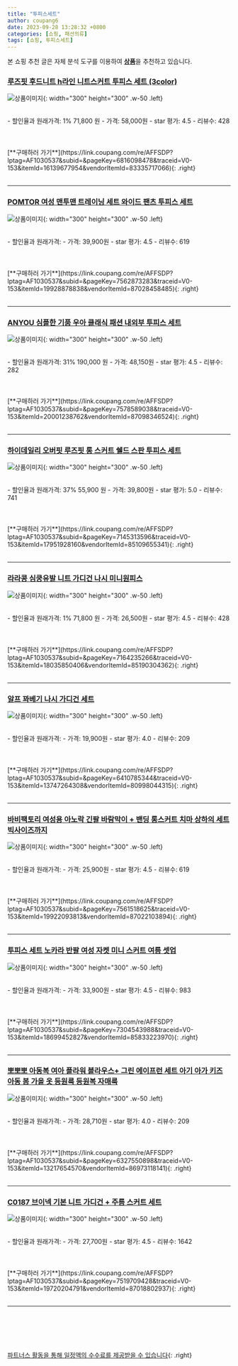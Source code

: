 ```yaml
---
title: "투피스세트"
author: coupang6
date: 2023-09-28 13:28:32 +0800
categories: [쇼핑, 패션의류]
tags: [쇼핑, 투피스세트]
---
```


본 쇼핑 추천 글은 자체 분석 도구를 이용하여 [**상품**](https://link.coupang.com/a/bao1ui)을 추천하고 있습니다.

### [루즈핏 후드니트 h라인 니트스커트 투피스 세트 (3color)](https://link.coupang.com/re/AFFSDP?lptag=AF1030537&subid=&pageKey=6816098478&traceid=V0-153&itemId=16139677954&vendorItemId=83335717066)

![상품이미지](https://thumbnail7.coupangcdn.com/thumbnails/remote/230x230ex/image/vendor_inventory/6a2e/59b73732493dbba720a3dfdb08e49df315cc598d5f553714b03251aac2d4.jpeg){: width="300" height="300" .w-50 .left}


<br>
- 할인율과 원래가격: 1%  71,800   원
- 가격: 58,000원
- star 평가: 4.5
- 리뷰수: 428
<br>
<br>
<br>
<br>
[**구매하러 가기**](https://link.coupang.com/re/AFFSDP?lptag=AF1030537&subid=&pageKey=6816098478&traceid=V0-153&itemId=16139677954&vendorItemId=83335717066){: .right}
<br>
<br>

---

### [POMTOR 여성 맨투맨 트레이닝 세트 와이드 팬츠 투피스 세트](https://link.coupang.com/re/AFFSDP?lptag=AF1030537&subid=&pageKey=7562873283&traceid=V0-153&itemId=19928878838&vendorItemId=87028458485)

![상품이미지](https://thumbnail6.coupangcdn.com/thumbnails/remote/230x230ex/image/vendor_inventory/61a3/bdbd0b20a58dc5259cf24eab62b3c274ee42a1223ac0975b3994f23b965a.jpg){: width="300" height="300" .w-50 .left}


<br>
- 할인율과 원래가격: 
- 가격: 39,900원
- star 평가: 4.5
- 리뷰수: 619
<br>
<br>
<br>
<br>
[**구매하러 가기**](https://link.coupang.com/re/AFFSDP?lptag=AF1030537&subid=&pageKey=7562873283&traceid=V0-153&itemId=19928878838&vendorItemId=87028458485){: .right}
<br>
<br>

---

### [ANYOU 심플한 기품 우아 클래식 패션 내외부 투피스 세트](https://link.coupang.com/re/AFFSDP?lptag=AF1030537&subid=&pageKey=7578589038&traceid=V0-153&itemId=20001238762&vendorItemId=87098346524)

![상품이미지](https://thumbnail7.coupangcdn.com/thumbnails/remote/230x230ex/image/vendor_inventory/b2d4/c9afdbe8587eac4ac260b51d2ac1675ca50eafad9cee25e0a6326fc899da.jpg){: width="300" height="300" .w-50 .left}


<br>
- 할인율과 원래가격: 31%  190,000   원
- 가격: 48,150원
- star 평가: 4.5
- 리뷰수: 282
<br>
<br>
<br>
<br>
[**구매하러 가기**](https://link.coupang.com/re/AFFSDP?lptag=AF1030537&subid=&pageKey=7578589038&traceid=V0-153&itemId=20001238762&vendorItemId=87098346524){: .right}
<br>
<br>

---

### [하이데일리 오버핏 루즈핏 롱 스커트 쉘드 스판 투피스 세트](https://link.coupang.com/re/AFFSDP?lptag=AF1030537&subid=&pageKey=7145313596&traceid=V0-153&itemId=17951928160&vendorItemId=85109655341)

![상품이미지](https://thumbnail7.coupangcdn.com/thumbnails/remote/230x230ex/image/vendor_inventory/f23a/4c4731f01e383174b9f7e29c0873a5700385186f8c2578d84deab5280143.jpg){: width="300" height="300" .w-50 .left}


<br>
- 할인율과 원래가격: 37%  55,900   원
- 가격: 39,800원
- star 평가: 5.0
- 리뷰수: 741
<br>
<br>
<br>
<br>
[**구매하러 가기**](https://link.coupang.com/re/AFFSDP?lptag=AF1030537&subid=&pageKey=7145313596&traceid=V0-153&itemId=17951928160&vendorItemId=85109655341){: .right}
<br>
<br>

---

### [라라콩 심쿵유발 니트 가디건 나시 미니원피스](https://link.coupang.com/re/AFFSDP?lptag=AF1030537&subid=&pageKey=7164235266&traceid=V0-153&itemId=18035850406&vendorItemId=85190304362)

![상품이미지](https://thumbnail6.coupangcdn.com/thumbnails/remote/230x230ex/image/vendor_inventory/f600/045291859b283b634bda06350a36e68140a1ba24b4a64d4063e8014f124d.jpg){: width="300" height="300" .w-50 .left}


<br>
- 할인율과 원래가격: 1%  71,800   원
- 가격: 26,500원
- star 평가: 4.5
- 리뷰수: 428
<br>
<br>
<br>
<br>
[**구매하러 가기**](https://link.coupang.com/re/AFFSDP?lptag=AF1030537&subid=&pageKey=7164235266&traceid=V0-153&itemId=18035850406&vendorItemId=85190304362){: .right}
<br>
<br>

---

### [알프 꽈베기 나시 가디건 세트](https://link.coupang.com/re/AFFSDP?lptag=AF1030537&subid=&pageKey=6410785344&traceid=V0-153&itemId=13747264308&vendorItemId=80998044315)

![상품이미지](https://thumbnail7.coupangcdn.com/thumbnails/remote/230x230ex/image/vendor_inventory/32d5/dfc3194a3587a78e6215615e2afe463ee0d554364a30c5c4f10083863b2f.png){: width="300" height="300" .w-50 .left}


<br>
- 할인율과 원래가격: 
- 가격: 19,900원
- star 평가: 4.0
- 리뷰수: 209
<br>
<br>
<br>
<br>
[**구매하러 가기**](https://link.coupang.com/re/AFFSDP?lptag=AF1030537&subid=&pageKey=6410785344&traceid=V0-153&itemId=13747264308&vendorItemId=80998044315){: .right}
<br>
<br>

---

### [바비팩토리 여성용 아노락 긴팔 바람막이 + 밴딩 롱스커트 치마 상하의 세트 빅사이즈까지](https://link.coupang.com/re/AFFSDP?lptag=AF1030537&subid=&pageKey=7561518625&traceid=V0-153&itemId=19922093813&vendorItemId=87022103894)

![상품이미지](https://thumbnail8.coupangcdn.com/thumbnails/remote/230x230ex/image/vendor_inventory/36b5/323ef8514e54853517ba6ce67f68dd1ba24fd7561dd9db791c5f1f98cbab.jpg){: width="300" height="300" .w-50 .left}


<br>
- 할인율과 원래가격: 
- 가격: 25,900원
- star 평가: 4.5
- 리뷰수: 619
<br>
<br>
<br>
<br>
[**구매하러 가기**](https://link.coupang.com/re/AFFSDP?lptag=AF1030537&subid=&pageKey=7561518625&traceid=V0-153&itemId=19922093813&vendorItemId=87022103894){: .right}
<br>
<br>

---

### [투피스 세트 노카라 반팔 여성 자켓 미니 스커트 여름 셋업](https://link.coupang.com/re/AFFSDP?lptag=AF1030537&subid=&pageKey=7304543988&traceid=V0-153&itemId=18699452827&vendorItemId=85833223970)

![상품이미지](https://thumbnail9.coupangcdn.com/thumbnails/remote/230x230ex/image/vendor_inventory/2929/0223194a6a1c2acd77236408976d69c0109a1550daeee5a8c5ab4a6dc9a3.jpg){: width="300" height="300" .w-50 .left}


<br>
- 할인율과 원래가격: 
- 가격: 33,900원
- star 평가: 4.5
- 리뷰수: 983
<br>
<br>
<br>
<br>
[**구매하러 가기**](https://link.coupang.com/re/AFFSDP?lptag=AF1030537&subid=&pageKey=7304543988&traceid=V0-153&itemId=18699452827&vendorItemId=85833223970){: .right}
<br>
<br>

---

### [뽀뽀뽀 아동복 여아 플라워 블라우스+ 그린 에이프런 세트 아기 아가 키즈 아동 봄 가을 옷 등원룩 등원복 자매룩](https://link.coupang.com/re/AFFSDP?lptag=AF1030537&subid=&pageKey=6327550898&traceid=V0-153&itemId=13217654570&vendorItemId=86973118141)

![상품이미지](https://thumbnail8.coupangcdn.com/thumbnails/remote/230x230ex/image/vendor_inventory/ec6d/1f300c8ca7678b2779f6a920ff8157bc62d6f2af33dd860a8c31c112cc86.jpg){: width="300" height="300" .w-50 .left}


<br>
- 할인율과 원래가격: 
- 가격: 28,710원
- star 평가: 4.0
- 리뷰수: 209
<br>
<br>
<br>
<br>
[**구매하러 가기**](https://link.coupang.com/re/AFFSDP?lptag=AF1030537&subid=&pageKey=6327550898&traceid=V0-153&itemId=13217654570&vendorItemId=86973118141){: .right}
<br>
<br>

---

### [C0187 브이넥 기본 니트 가디건 + 주름 스커트 세트](https://link.coupang.com/re/AFFSDP?lptag=AF1030537&subid=&pageKey=7519709428&traceid=V0-153&itemId=19720204791&vendorItemId=87018802937)

![상품이미지](https://thumbnail6.coupangcdn.com/thumbnails/remote/230x230ex/image/vendor_inventory/feee/1807bffb7d394244964421a1363de6b50e7203a4702281cfc282df610386.jpg){: width="300" height="300" .w-50 .left}


<br>
- 할인율과 원래가격: 
- 가격: 27,700원
- star 평가: 4.5
- 리뷰수: 1642
<br>
<br>
<br>
<br>
[**구매하러 가기**](https://link.coupang.com/re/AFFSDP?lptag=AF1030537&subid=&pageKey=7519709428&traceid=V0-153&itemId=19720204791&vendorItemId=87018802937){: .right}
<br>
<br>

---
<br><br><br><br><br> [파트너스 활동을 통해 일정액의 수수료를 제공받을 수 있습니다](https://link.coupang.com/a/bao1ui){: .right}